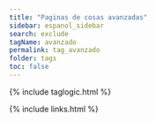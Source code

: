 ```yaml
---
title: "Paginas de cosas avanzadas"
sidebar: espanol_sidebar
search: exclude
tagName: avanzado
permalink: tag_avanzado
folder: tags
toc: false
---
```

{% include taglogic.html %}

{% include links.html %}
